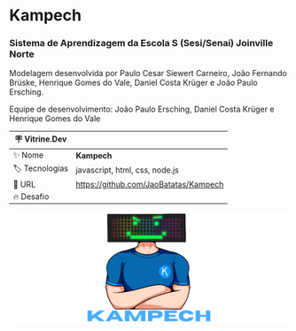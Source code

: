 # Kampech

### Sistema de Aprendizagem da Escola S (Sesi/Senai) Joinville Norte

Modelagem desenvolvida por Paulo Cesar Siewert Carneiro, João Fernando Brüske,
Henrique Gomes do Vale, Daniel Costa Krüger e João Paulo Ersching.

Equipe de desenvolvimento: João Paulo Ersching, Daniel Costa Krüger e Henrique Gomes do Vale

| :placard: Vitrine.Dev |     |
| -------------  | --- |
| :sparkles: Nome        | **Kampech**
| :label: Tecnologias | javascript, html, css, node.js
| :rocket: URL         | https://github.com/JaoBatatas/Kampech
| :fire: Desafio     | 

<!-- Inserir imagem com a #vitrinedev ao final do link -->
![](https://raw.githubusercontent.com/JaoBatatas/Kampech/master/assets/project_banner.png#vitrinedev)
